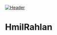 [![Header](https://raw.githubusercontent.com/MartinHeinz/<OWNER>/<OWNER>/readme_header.png "Header")](https://some-url.dev/)
# HmilRahlan
